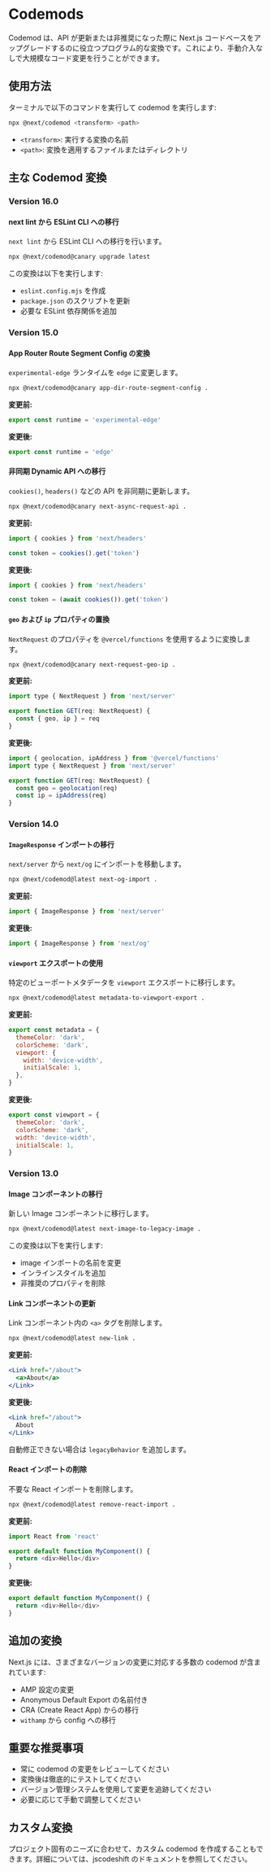 # Codemods

Codemod は、API が更新または非推奨になった際に Next.js コードベースをアップグレードするのに役立つプログラム的な変換です。これにより、手動介入なしで大規模なコード変更を行うことができます。

## 使用方法

ターミナルで以下のコマンドを実行して codemod を実行します:

```bash
npx @next/codemod <transform> <path>
```

- `<transform>`: 実行する変換の名前
- `<path>`: 変換を適用するファイルまたはディレクトリ

## 主な Codemod 変換

### Version 16.0

#### next lint から ESLint CLI への移行

`next lint` から ESLint CLI への移行を行います。

```bash
npx @next/codemod@canary upgrade latest
```

この変換は以下を実行します:
- `eslint.config.mjs` を作成
- `package.json` のスクリプトを更新
- 必要な ESLint 依存関係を追加

### Version 15.0

#### App Router Route Segment Config の変換

`experimental-edge` ランタイムを `edge` に変更します。

```bash
npx @next/codemod@canary app-dir-route-segment-config .
```

**変更前:**
```javascript
export const runtime = 'experimental-edge'
```

**変更後:**
```javascript
export const runtime = 'edge'
```

#### 非同期 Dynamic API への移行

`cookies()`, `headers()` などの API を非同期に更新します。

```bash
npx @next/codemod@canary next-async-request-api .
```

**変更前:**
```javascript
import { cookies } from 'next/headers'

const token = cookies().get('token')
```

**変更後:**
```javascript
import { cookies } from 'next/headers'

const token = (await cookies()).get('token')
```

#### `geo` および `ip` プロパティの置換

`NextRequest` のプロパティを `@vercel/functions` を使用するように変換します。

```bash
npx @next/codemod@canary next-request-geo-ip .
```

**変更前:**
```javascript
import type { NextRequest } from 'next/server'

export function GET(req: NextRequest) {
  const { geo, ip } = req
}
```

**変更後:**
```javascript
import { geolocation, ipAddress } from '@vercel/functions'
import type { NextRequest } from 'next/server'

export function GET(req: NextRequest) {
  const geo = geolocation(req)
  const ip = ipAddress(req)
}
```

### Version 14.0

#### `ImageResponse` インポートの移行

`next/server` から `next/og` にインポートを移動します。

```bash
npx @next/codemod@latest next-og-import .
```

**変更前:**
```javascript
import { ImageResponse } from 'next/server'
```

**変更後:**
```javascript
import { ImageResponse } from 'next/og'
```

#### `viewport` エクスポートの使用

特定のビューポートメタデータを `viewport` エクスポートに移行します。

```bash
npx @next/codemod@latest metadata-to-viewport-export .
```

**変更前:**
```javascript
export const metadata = {
  themeColor: 'dark',
  colorScheme: 'dark',
  viewport: {
    width: 'device-width',
    initialScale: 1,
  },
}
```

**変更後:**
```javascript
export const viewport = {
  themeColor: 'dark',
  colorScheme: 'dark',
  width: 'device-width',
  initialScale: 1,
}
```

### Version 13.0

#### Image コンポーネントの移行

新しい Image コンポーネントに移行します。

```bash
npx @next/codemod@latest next-image-to-legacy-image .
```

この変換は以下を実行します:
- image インポートの名前を変更
- インラインスタイルを追加
- 非推奨のプロパティを削除

#### Link コンポーネントの更新

Link コンポーネント内の `<a>` タグを削除します。

```bash
npx @next/codemod@latest new-link .
```

**変更前:**
```jsx
<Link href="/about">
  <a>About</a>
</Link>
```

**変更後:**
```jsx
<Link href="/about">
  About
</Link>
```

自動修正できない場合は `legacyBehavior` を追加します。

#### React インポートの削除

不要な React インポートを削除します。

```bash
npx @next/codemod@latest remove-react-import .
```

**変更前:**
```javascript
import React from 'react'

export default function MyComponent() {
  return <div>Hello</div>
}
```

**変更後:**
```javascript
export default function MyComponent() {
  return <div>Hello</div>
}
```

## 追加の変換

Next.js には、さまざまなバージョンの変更に対応する多数の codemod が含まれています:

- AMP 設定の変更
- Anonymous Default Export の名前付き
- CRA (Create React App) からの移行
- `withamp` から config への移行

## 重要な推奨事項

- 常に codemod の変更をレビューしてください
- 変換後は徹底的にテストしてください
- バージョン管理システムを使用して変更を追跡してください
- 必要に応じて手動で調整してください

## カスタム変換

プロジェクト固有のニーズに合わせて、カスタム codemod を作成することもできます。詳細については、jscodeshift のドキュメントを参照してください。

